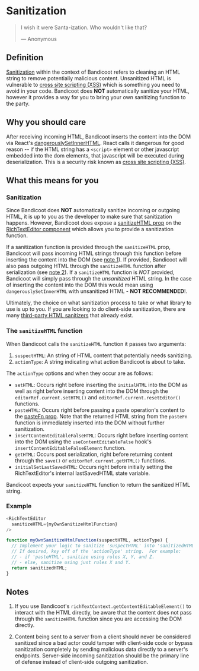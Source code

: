 # Sanitization

> I wish it were Santa-ization.  Who wouldn't like that?
>
> &#8212; Anonymous

## Definition

[Sanitization](https://en.wikipedia.org/wiki/HTML_sanitization) within the context of Bandicoot refers to cleaning an HTML string to remove potentially malicious content. Unsanitized HTML is vulnerable to [cross site scripting (XSS)](https://en.wikipedia.org/wiki/Cross-site_scripting) which is something you need to avoid in your code. Bandicoot does **NOT** automatically sanitize your HTML, however it provides a way for you to bring your own sanitizing function to the party.

## Why you should care

After receiving incoming HTML, Bandicoot inserts the content into the DOM via React's [dangerouslySetInnerHTML](https://reactjs.org/docs/dom-elements.html#dangerouslysetinnerhtml).
React calls it dangerous for good reason -- if the HTML string has a `<script>` element or other javascript embedded into the dom elements,
that javascript will be executed during deserialization. This is a security risk known as
[cross site scripting (XSS)](https://en.wikipedia.org/wiki/Cross-site_scripting).

## What this means for you

### Sanitization
Since Bandicoot does **NOT** automatically sanitize incoming or outgoing HTML, it is up to you as the developer to make sure that sanitization happens. However, Bandicoot does expose a [sanitizeHTML prop](/components/rich-text-editor.md#props) on the [RichTextEditor component](/components/rich-text-editor.md) which allows you to provide a sanitization function.

If a sanitization function is provided through the `sanitizeHTML` prop, Bandicoot will pass incoming HTML strings through this function before inserting the content into the DOM (see [note 1](/concepts/sanitization.md#notes)). If provided, Bandicoot will also pass outgoing HTML through the `sanitizeHTML` function after serialization (see [note 2](/concepts/sanitization.md#notes)). If a `sanitizeHTML` function is *NOT* provided, Bandicoot will simply pass through the *unsanitized* HTML string. In the case of inserting the content into the DOM this would mean using `dangerouslySetInnerHTML` with unsanitized HTML - **NOT RECOMMENDED**!.

Ultimately, the choice on what sanitization process to take or what library to use is up to you. If you are looking to do client-side sanitization, there are many [third-party HTML sanitizers](https://www.npmjs.com/search?q=html+sanitizer) that already exist.

### The `sanitizeHTML` function 
When Bandicoot calls the `sanitizeHTML` function it passes two arguments:
1. `suspectHTML`: An string of HTML content that potentially needs sanitizing.
2. `actionType`: A string indicating what action Bandicoot is about to take.

The `actionType` options and when they occur are as follows:
- `setHTML`: Occurs right before inserting the `initialHTML` into the DOM as well as right before inserting content into the DOM through the `editorRef.current.setHTML()` and `editorRef.current.resetEditor()` functions.
- `pasteHTML`: Occurs right before passing a paste operation's content to the [pasteFn prop](/components/rich-text-editor.md#props).  Note that the returned HTML string from the `pasteFn` function is immediately inserted into the DOM without further sanitization.
- `insertContentEditableFalseHTML`: Occurs right before inserting content into the DOM using the `useContentEditableFalse` hook's `insertContentEditableFalseElement` function.
- `getHTML`: Occurs post serialization, right before returning content through the `save()` or `editorRef.current.getHTML()` functions.
- `initialSetLastSavedHTML`: Occurs right before initially setting the RichTextEditor's internal lastSavedHTML state variable.

Bandicoot expects your `sanitizeHTML` function to return the sanitized HTML string.

### Example
```js
<RichTextEditor
  sanitizeHTML={myOwnSanitizeHtmlFunction}
/>

function myOwnSanitizeHtmlFunction(suspectHTML, actionType) {
  // Implement your logic to sanitize 'suspectHTML' into 'sanitizedHTML'.
  // If desired, key off of the 'actionType' string.  For example:
  // - if 'pasteHTML', sanitize using rules X, Y, and Z.
  // - else, sanitize using just rules X and Y.
  return sanitizedHTML;
}
```

## Notes
1) If you use Bandicoot's `richTextContext.getContentEditableElement()` to interact with the HTML directly, be aware that the content does not pass through the `sanitizeHTML` function since you are accessing the DOM directly.

2) Content being sent to a server from a client should never be considered sanitized since a bad actor could tamper with client-side code or bypass sanitization completely by sending malicious data directly to a server's endpoints. Server-side incoming sanitization should be the primary line of defense instead of client-side outgoing sanitization.